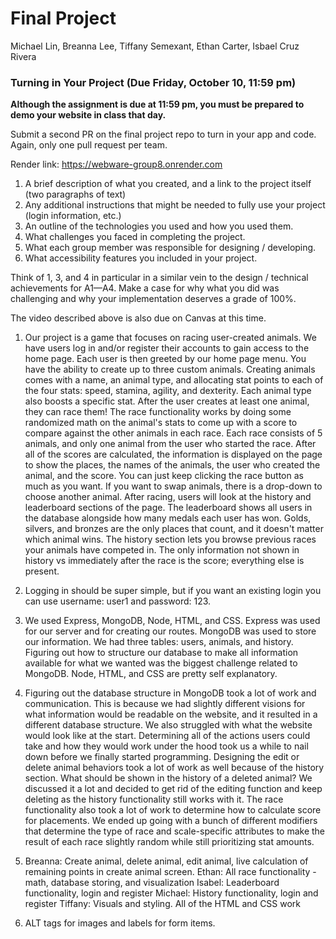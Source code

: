 # Final Project
Michael Lin, Breanna Lee, Tiffany Semexant, Ethan Carter, Isbael Cruz Rivera

### Turning in Your Project (Due Friday, October 10, 11:59 pm)
**Although the assignment is due at 11:59 pm, you must be prepared to demo your website in class that day.**

Submit a second PR on the final project repo to turn in your app and code. Again, only one pull request per team.

Render link: https://webware-group8.onrender.com

1. A brief description of what you created, and a link to the project itself (two paragraphs of text)
2. Any additional instructions that might be needed to fully use your project (login information, etc.)
3. An outline of the technologies you used and how you used them.
4. What challenges you faced in completing the project.
5. What each group member was responsible for designing / developing.
6. What accessibility features you included in your project.

Think of 1, 3, and 4 in particular in a similar vein to the design / technical achievements for A1—A4. Make a case for why what you did was challenging and why your implementation deserves a grade of 100%.

The video described above is also due on Canvas at this time.

1. Our project is a game that focuses on racing user-created animals. We have users log in and/or register their accounts to gain access to the home page. Each user is then greeted by our home page menu. You have the ability to create up to three custom animals. Creating animals comes with a name, an animal type, and allocating stat points to each of the four stats: speed, stamina, agility, and dexterity. Each animal type also boosts a specific stat. After the user creates at least one animal, they can race them! The race functionality works by doing some randomized math on the animal's stats to come up with a score to compare against the other animals in each race. Each race consists of 5 animals, and only one animal from the user who started the race. After all of the scores are calculated, the information is displayed on the page to show the places, the names of the animals, the user who created the animal, and the score. You can just keep clicking the race button as much as you want. If you want to swap animals, there is a drop-down to choose another animal. After racing, users will look at the history and leaderboard sections of the page. The leaderboard shows all users in the database alongside how many medals each user has won. Golds, silvers, and bronzes are the only places that count, and it doesn't matter which animal wins. The history section lets you browse previous races your animals have competed in. The only information not shown in history vs immediately after the race is the score; everything else is present.

2. Logging in should be super simple, but if you want an existing login you can use username: user1 and password: 123.

3. We used Express, MongoDB, Node, HTML, and CSS. Express was used for our server and for creating our routes. MongoDB was used to store our information. We had three tables: users, animals, and history. Figuring out how to structure our database to make all information available for what we wanted was the biggest challenge related to MongoDB. Node, HTML, and CSS are pretty self explanatory.

4. Figuring out the database structure in MongoDB took a lot of work and communication. This is because we had slightly different visions for what information would be readable on the website, and it resulted in a different database structure. We also struggled with what the website would look like at the start. Determining all of the actions users could take and how they would work under the hood took us a while to nail down before we finally started programming. Designing the edit or delete animal behaviors took a lot of work as well because of the history section. What should be shown in the history of a deleted animal? We discussed it a lot and decided to get rid of the editing function and keep deleting as the history functionality still works with it. The race functionality also took a lot of work to determine how to calculate score for placements. We ended up going with a bunch of different modifiers that determine the type of race and scale-specific attributes to make the result of each race slightly random while still prioritizing stat amounts.

5. Breanna: Create animal, delete animal, edit animal, live calculation of remaining points in create animal screen.
   Ethan: All race functionality - math, database storing, and visualization
   Isabel: Leaderboard functionality, login and register
   Michael: History functionality, login and register
   Tiffany: Visuals and styling. All of the HTML and CSS work

6. ALT tags for images and labels for form items.
